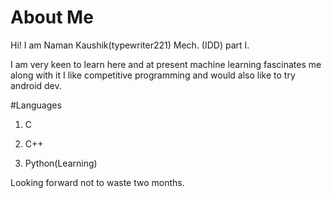 # About Me


Hi! I am Naman Kaushik(typewriter221) Mech. (IDD) part I.

I am very keen to learn here and at present machine learning fascinates me along with it I like competitive programming and would also like to try android dev.


#Languages


1. C


2. C++


3. Python(Learning)


Looking forward not to waste two months.
